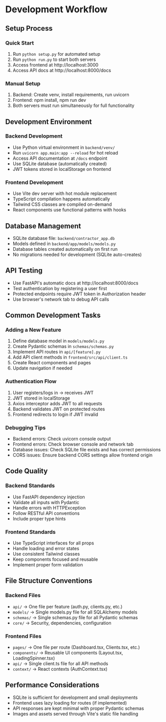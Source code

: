 # Development Workflow

## Setup Process

### Quick Start
1. Run `python setup.py` for automated setup
2. Run `python run.py` to start both servers
3. Access frontend at http://localhost:3000
4. Access API docs at http://localhost:8000/docs

### Manual Setup
1. Backend: Create venv, install requirements, run uvicorn
2. Frontend: npm install, npm run dev
3. Both servers must run simultaneously for full functionality

## Development Environment

### Backend Development
- Use Python virtual environment in `backend/venv/`
- Run `uvicorn app.main:app --reload` for hot reload
- Access API documentation at `/docs` endpoint
- Use SQLite database (automatically created)
- JWT tokens stored in localStorage on frontend

### Frontend Development
- Use Vite dev server with hot module replacement
- TypeScript compilation happens automatically
- Tailwind CSS classes are compiled on-demand
- React components use functional patterns with hooks

## Database Management

- SQLite database file: `backend/contractor_app.db`
- Models defined in `backend/app/models/models.py`
- Database tables created automatically on first run
- No migrations needed for development (SQLite auto-creates)

## API Testing

- Use FastAPI's automatic docs at http://localhost:8000/docs
- Test authentication by registering a user first
- Protected endpoints require JWT token in Authorization header
- Use browser's network tab to debug API calls

## Common Development Tasks

### Adding a New Feature
1. Define database model in `models/models.py`
2. Create Pydantic schemas in `schemas/schemas.py`
3. Implement API routes in `api/[feature].py`
4. Add API client methods in `frontend/src/api/client.ts`
5. Create React components and pages
6. Update navigation if needed

### Authentication Flow
1. User registers/logs in → receives JWT
2. JWT stored in localStorage
3. Axios interceptor adds JWT to all requests
4. Backend validates JWT on protected routes
5. Frontend redirects to login if JWT invalid

### Debugging Tips
- Backend errors: Check uvicorn console output
- Frontend errors: Check browser console and network tab
- Database issues: Check SQLite file exists and has correct permissions
- CORS issues: Ensure backend CORS settings allow frontend origin

## Code Quality

### Backend Standards
- Use FastAPI dependency injection
- Validate all inputs with Pydantic
- Handle errors with HTTPException
- Follow RESTful API conventions
- Include proper type hints

### Frontend Standards
- Use TypeScript interfaces for all props
- Handle loading and error states
- Use consistent Tailwind classes
- Keep components focused and reusable
- Implement proper form validation

## File Structure Conventions

### Backend Files
- `api/` → One file per feature (auth.py, clients.py, etc.)
- `models/` → Single models.py file for all SQLAlchemy models
- `schemas/` → Single schemas.py file for all Pydantic schemas
- `core/` → Security, dependencies, configuration

### Frontend Files
- `pages/` → One file per route (Dashboard.tsx, Clients.tsx, etc.)
- `components/` → Reusable UI components (Layout.tsx, LoadingSpinner.tsx)
- `api/` → Single client.ts file for all API methods
- `context/` → React contexts (AuthContext.tsx)

## Performance Considerations

- SQLite is sufficient for development and small deployments
- Frontend uses lazy loading for routes (if implemented)
- API responses are kept minimal with proper Pydantic schemas
- Images and assets served through Vite's static file handling 